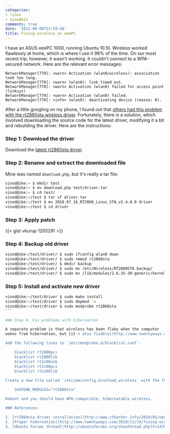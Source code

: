 ```yaml
---
categories:
- linux
- sysadmin
comments: true
date: '2011-09-08T21:58:48'
title: Fixing wireless on eeePC
---
```



I have an ASUS eeePC 1000, running Ubuntu 10.10. Wireless worked
flawlessly at home, which is where I use it 99% of the time. On our
most recent trip, however, it wasn't working. It couldn't connect to a
WPA-secured network. Here are the relevant error messages:

    NetworkManager[770]: <warn> Activation (wlan0/wireless): association took too long.
    NetworkManager[770]: <warn> (wlan0): link timed out.
    NetworkManager[770]: <warn> Activation (wlan0) failed for access point (linksys)
    NetworkManager[770]: <warn> Activation (wlan0) failed.
    NetworkManager[770]: <info> (wlan0): deactivating device (reason: 0).

After a little googling on my phone, I found out that [others had this problem with the rt2860sta wireless driver](http://www.ctbarker.info/2010/05/ubuntu-1004-wireless-chipsets-and-wpa.html). Fortunately,
there is a solution, which involved downloading the source code for
the latest driver, modifying it a bit and rebuilding the driver. Here
are the instructions:

### Step 1: Download the driver

Download the [latest rt2860sta driver](http://www.ralinktech.com/license_us.php?n=2&p=0&t=U0wyRnpjMlYwY3k4eU1ERXdMekEzTHpFMkwyUnZkMjVzYjJGa05qZ3hPRFUwTmpBd05DNWllakk5UFQweU1ERXdYekEzWHpFMlgxSlVNamcyTUY5TWFXNTFlRjlUVkVGZmRqSXVOQzR3TGpBdWRHRnlD).

### Step 2: Rename and extract the downloaded file

Mine was named `download.php`, but it's really a tar file:

```sh
vinod@ike:~ $ mkdir test
vinod@ike:~ $ mv download.php test/driver.tar
vinod@ike:~ $ cd test/
vinod@ike:~/test $ tar xf driver.tar 
vinod@ike:~/test $ mv 2010_07_16_RT2860_Linux_STA_v2.4.0.0 driver
vinod@ike:~/test $ cd driver
```

### Step 3: Apply patch

{{< gist vkurup 1205291 >}}

### Step 4: Backup old driver

```sh
vinod@ike~/test/driver/ $ sudo ifconfig wlan0 down
vinod@ike~/test/driver/ $ sudo rmmod rt2860sta
vinod@ike~/test/driver/ $ mkdir backup
vinod@ike~/test/driver/ $ sudo mv /etc/Wireless/RT2860STA backup/
vinod@ike~/test/driver/ $ sudo mv /lib/modules/2.6.35-30-generic/kernel/drivers/staging/rt2860/rt2860sta.ko backup/
```

### Step 5: Install and activate new driver

````sh
vinod@ike:~/test/driver $ sudo make install
vinod@ike:~/test/driver $ sudo depmod -a
vinod@ike:~/test/driver $ sudo modprobe rt2860sta
```

### Step 6: Fix problems with hibernation

A separate problem is that wireless has been flaky when the computer
wakes from hibernation, but [it's also fixable](http://www.twentyways.com/2010/11/19/fixing-wireless-issues-with-asus-eeepc-1000he-running-ubuntu-10-10/).

Add the following lines to `/etc/modprobe.d/blacklist.conf`:

    blacklist rt2800pci
    blacklist rt2800lib
    blacklist rt2x00usb
    blacklist rt2x00pci
    blacklist rt2x00lib
 
Create a new file called `/etc/pm/config.d/unload_wireless` with the following line:

    SUSPEND_MODULES="rt2860sta"

Reboot and you should have WPA-compatible, hibernatable wireless.

### References:

1. [rt2860sta driver installation](http://www.ctbarker.info/2010/05/ubuntu-1004-wireless-chipsets-and-wpa.html)
2. [Proper hibernation](http://www.twentyways.com/2010/11/19/fixing-wireless-issues-with-asus-eeepc-1000he-running-ubuntu-10-10/)
3. [Ubuntu Forums thread](http://ubuntuforums.org/showthread.php?t=1476007)
